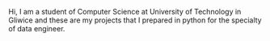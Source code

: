 Hi, I am a student of Computer Science at University of Technology in Gliwice and these are my projects that I prepared in python for the specialty of data engineer.
